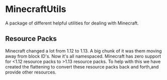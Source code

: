 # MinecraftUtils

A package of different helpful utilities for dealing with Minecraft.

## Resource Packs

Minecraft changed a lot from 1.12 to 1.13. A big chunk of it was them moving away from block ID's. Now it's all namespaced. Minecraft has zero support for <1.12 resource packs to >1.13 resource packs. To help with this we have created the flattening to convert these resource packs back and forth,and provide other resources.